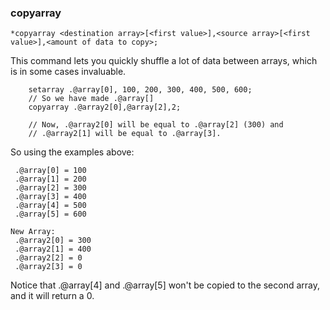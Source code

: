 ### copyarray
```
*copyarray <destination array>[<first value>],<source array>[<first value>],<amount of data to copy>;
```

This command lets you quickly shuffle a lot of data between arrays, which is in
some cases invaluable.

```
    setarray .@array[0], 100, 200, 300, 400, 500, 600;
    // So we have made .@array[]
    copyarray .@array2[0],@array[2],2;

    // Now, .@array2[0] will be equal to .@array[2] (300) and
    // .@array2[1] will be equal to .@array[3].
```

So using the examples above:
```
 .@array[0] = 100
 .@array[1] = 200
 .@array[2] = 300
 .@array[3] = 400
 .@array[4] = 500
 .@array[5] = 600

New Array:
 .@array2[0] = 300
 .@array2[1] = 400
 .@array2[2] = 0
 .@array2[3] = 0
```

Notice that .@array[4] and .@array[5] won't be copied to the second array, and it will return a
0.

